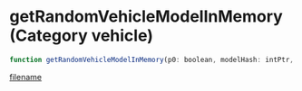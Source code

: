 # getRandomVehicleModelInMemory (Category vehicle)

```js
function getRandomVehicleModelInMemory(p0: boolean, modelHash: intPtr, p2: intPtr): Array
```

[filename](getRandomVehicleModelInMemory_m.md ':include')